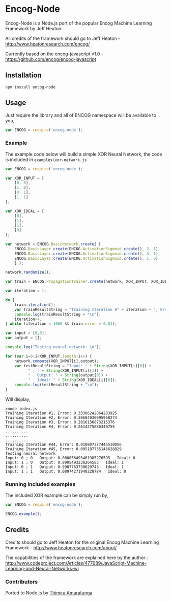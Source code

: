 # Encog-Node

Encog-Node is a Node.js port of the popular Encog Machine Learning Framework by Jeff Heaton.

All credits of the framework should go to Jeff Heaton - http://www.heatonresearch.com/encog/

Currently based on the encog-javascript v1.0 - https://github.com/encog/encog-javascript

## Installation

    npm install encog-node

## Usage

Just require the library and all of ENCOG namespace will be available to you,

```js
var ENCOG = require('encog-node');
```

### Example

The example code below will build a simple XOR Neural Network, the code is included in `examples\xor-network.js`

```js
var ENCOG = require('encog-node');

var XOR_INPUT = [
    [0, 0],
    [1, 0],
    [0, 1],
    [1, 1]
];

var XOR_IDEAL = [
    [0],
    [1],
    [1],
    [0]
];

var network = ENCOG.BasicNetwork.create( [
    ENCOG.BasicLayer.create(ENCOG.ActivationSigmoid.create(), 2, 1),
    ENCOG.BasicLayer.create(ENCOG.ActivationSigmoid.create(), 3, 1),
    ENCOG.BasicLayer.create(ENCOG.ActivationSigmoid.create(), 1, 0)
    ] );

network.randomize();

var train = ENCOG.PropagationTrainer.create(network, XOR_INPUT, XOR_IDEAL, "RPROP", 0, 0);

var iteration = 1;

do {
    train.iteration();
    var trainResultString = "Training Iteration #" + iteration + ", Error: " + train.error;
    console.log(trainResultString + "\n");
    iteration++;
} while (iteration < 1000 && train.error > 0.01);

var input = [0,0];
var output = [];

console.log("Testing neural network: \n");

for (var i=0;i<XOR_INPUT.length;i++) {
    network.compute(XOR_INPUT[i],output);
    var testResultString = "Input: " + String(XOR_INPUT[i][0]) +
          " ; " + String(XOR_INPUT[i][1]) +
          "   Output: " + String(output[0]) +
          "   Ideal: " + String(XOR_IDEAL[i][0]);
    console.log(testResultString + "\n");
}
```

Will display,

    >node index.js
    Training Iteration #1, Error: 0.33306242864283925
    Training Iteration #2, Error: 0.30684930995968274
    Training Iteration #3, Error: 0.2816136873215376
    Training Iteration #4, Error: 0.2614275886340755
    ..........
    ..........
    ..........
    Training Iteration #44, Error: 0.010807377445510056
    Training Iteration #45, Error: 0.005187735146628829
    Testing neural network
    Input: 0 ; 0   Output: 0.000056493461985276595   Ideal: 0
    Input: 1 ; 0   Output: 0.9995493238264583   Ideal: 1
    Input: 0 ; 1   Output: 0.9987763730629743   Ideal: 1
    Input: 1 ; 1   Output: 0.08974271940228784   Ideal: 0

### Running included examples

The included XOR example can be simply run by,

```js
var ENCOG = require('encog-node');

ENCOG.example();
```

## Credits

Credits should go to Jeff Heaton for the original Encog Machine Learning Framework - http://www.heatonresearch.com/about/

The capabilities of the framework are explained here by the author : http://www.codeproject.com/Articles/477689/JavaScript-Machine-Learning-and-Neural-Networks-wi

### Contributors

Ported to Node.js by [Thimira Amaratunga](https://github.com/Thimira)
